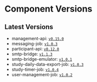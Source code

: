 # Component Versions


## Latest Versions

- management-api: [`v0.15.0`](https://github.com/case-framework/case-backend/releases/tag/management-api@v0.15.0)
- messaging-job: [`v1.0.3`](https://github.com/case-framework/case-backend/releases/tag/messaging-job@v1.0.3)
- participant-api: [`v0.12.0`](https://github.com/case-framework/case-backend/releases/tag/participant-api@v0.12.0)
- smtp-bridge: [`v1.1.3`](https://github.com/case-framework/case-backend/releases/tag/smtp-bridge@v1.1.3)
- smtp-bridge-emulator: [`v1.0.1`](https://github.com/case-framework/case-backend/releases/tag/smtp-bridge-emulator@v1.0.1)
- study-daily-data-export-job: [`v1.0.3`](https://github.com/case-framework/case-backend/releases/tag/study-daily-data-export-job@v1.0.3)
- study-timer-job: [`v1.0.4`](https://github.com/case-framework/case-backend/releases/tag/study-timer-job@v1.0.4)
- user-management-job: [`v1.0.2`](https://github.com/case-framework/case-backend/releases/tag/user-management-job@v1.0.2)

